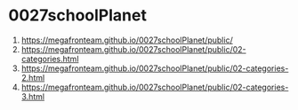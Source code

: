 # 0027schoolPlanet
 
1. <https://megafronteam.github.io/0027schoolPlanet/public/>
2. <https://megafronteam.github.io/0027schoolPlanet/public/02-categories.html>
2. <https://megafronteam.github.io/0027schoolPlanet/public/02-categories-2.html>
2. <https://megafronteam.github.io/0027schoolPlanet/public/02-categories-3.html>